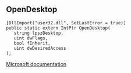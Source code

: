 ## OpenDesktop

```
[DllImport("user32.dll", SetLastError = true)]
public static extern IntPtr OpenDesktop(
   string lpszDesktop,
   uint dwFlags,
   bool fInherit,
   uint dwDesiredAccess
);
```

[Microsoft documentation](https://docs.microsoft.com/en-us/windows/win32/api/winuser/nf-winuser-opendesktopw)
